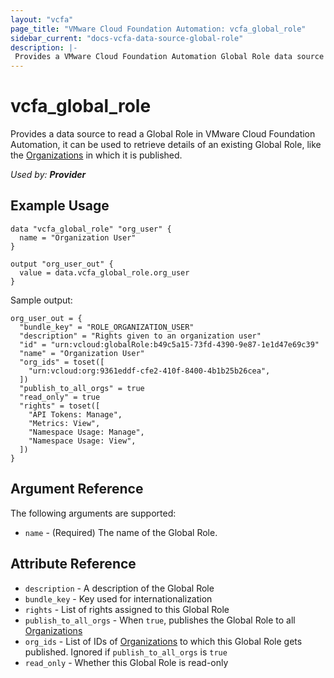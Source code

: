 ```yaml
---
layout: "vcfa"
page_title: "VMware Cloud Foundation Automation: vcfa_global_role"
sidebar_current: "docs-vcfa-data-source-global-role"
description: |-
 Provides a VMware Cloud Foundation Automation Global Role data source . This can be used to read Global Roles.
---
```


# vcfa\_global\_role

Provides a data source to read a Global Role in VMware Cloud Foundation Automation, it can be used to retrieve details
of an existing Global Role, like the [Organizations][vcfa_org] in which it is published.

_Used by: **Provider**_

## Example Usage

```hcl
data "vcfa_global_role" "org_user" {
  name = "Organization User"
}

output "org_user_out" {
  value = data.vcfa_global_role.org_user
}
```

Sample output:
```
org_user_out = {
  "bundle_key" = "ROLE_ORGANIZATION_USER"
  "description" = "Rights given to an organization user"
  "id" = "urn:vcloud:globalRole:b49c5a15-73fd-4390-9e87-1e1d47e69c39"
  "name" = "Organization User"
  "org_ids" = toset([
    "urn:vcloud:org:9361eddf-cfe2-410f-8400-4b1b25b26cea",
  ])
  "publish_to_all_orgs" = true
  "read_only" = true
  "rights" = toset([
    "API Tokens: Manage",
    "Metrics: View",
    "Namespace Usage: Manage",
    "Namespace Usage: View",
  ])
}
```

## Argument Reference

The following arguments are supported:

* `name` - (Required) The name of the Global Role.

## Attribute Reference

* `description` - A description of the Global Role
* `bundle_key` - Key used for internationalization
* `rights` - List of rights assigned to this Global Role
* `publish_to_all_orgs` - When `true`, publishes the Global Role to all [Organizations][vcfa_org]
* `org_ids` - List of IDs of [Organizations][vcfa_org] to which this Global Role gets published. Ignored if `publish_to_all_orgs` is `true`
* `read_only` - Whether this Global Role is read-only

[vcfa_org]: /providers/vmware/vcfa/latest/docs/resources/org